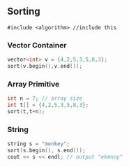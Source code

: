## Sorting
```#include <algorithm> //include this```
### Vector Container
``` c++
vector<int> v = {4,2,5,3,5,8,3};
sort(v.begin(),v.end());
```
### Array Primitive
``` c++
int n = 7; // array size
int t[] = {4,2,5,3,5,8,3};
sort(t,t+n);
```
### String
``` c++
string s = "monkey";
sort(s.begin(), s.end());
cout << s << endl; // output "ekmnoy"
```